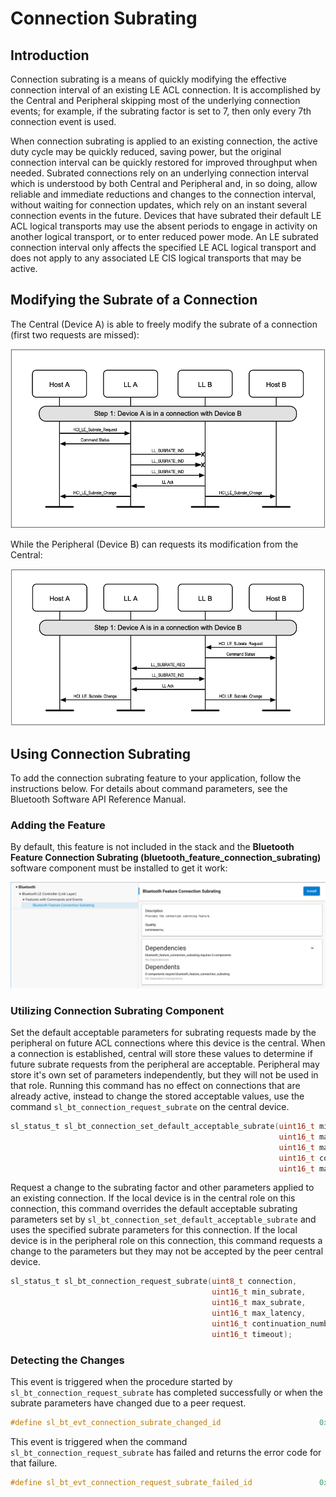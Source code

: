 # Connection Subrating

## Introduction

Connection subrating is a means of quickly modifying the effective connection interval of an existing LE ACL connection. It is accomplished by the Central and Peripheral skipping most of the underlying connection events; for example, if the subrating factor is set to 7, then only every 7th connection event is used.

When connection subrating is applied to an existing connection, the active duty cycle may be quickly reduced, saving power, but the original connection interval can be quickly restored for improved throughput when needed. Subrated connections rely on an underlying connection interval which is understood by both Central and Peripheral and, in so doing, allow reliable and immediate reductions and changes to the connection interval, without waiting for connection updates, which rely on an instant several connection events in the future. Devices that have subrated their default LE ACL logical transports may use the absent periods to engage in activity on another logical transport, or to enter reduced power mode. An LE subrated connection interval only affects the specified LE ACL logical transport and does not apply to any associated LE CIS logical transports that may be active.

## Modifying the Subrate of a Connection

The Central (Device A) is able to freely modify the subrate of a connection (first two requests are missed):

![Subrate modify Device A](resources/subrate_modify_device_a.png?darkModeUrl=resources/subrate_modify_device_a.png)

While the Peripheral (Device B) can requests its modification from the Central:

![Subrate modify Device B](resources/subrate_modify_device_b.png?darkModeUrl=resources/subrate_modify_device_b.png)

## Using Connection Subrating

To add the connection subrating feature to your application, follow the instructions below. For details about command parameters, see the Bluetooth Software API Reference Manual.

### Adding the Feature

 By default, this feature is not included in the stack and the **Bluetooth Feature Connection Subrating (bluetooth_feature_connection_subrating)** software component must be installed to get it work:

 ![Bluetooth Feature Connection Subrating component](resources/subrate_component.png?darkModeUrl=resources/subrate_component.png)

### Utilizing Connection Subrating Component

Set the default acceptable parameters for subrating requests made by the peripheral on future ACL connections where this device is the central. When a connection is established, central will store these values to determine if future subrate requests from the peripheral are acceptable. Peripheral may store it's own set of parameters independently, but they will not be used in that role. Running this command has no effect on connections that are already active, instead to change the stored acceptable values, use the command `sl_bt_connection_request_subrate` on the central device.

```C
sl_status_t sl_bt_connection_set_default_acceptable_subrate(uint16_t min_subrate,
                                                            uint16_t max_subrate,
                                                            uint16_t max_latency,
                                                            uint16_t continuation_number,
                                                            uint16_t max_timeout);
```

Request a change to the subrating factor and other parameters applied to an existing connection. If the local device is in the central role on this connection, this command overrides the default acceptable subrating parameters set by `sl_bt_connection_set_default_acceptable_subrate` and uses the specified subrate parameters for this connection. If the local device is in the peripheral role on this connection, this command requests a change to the parameters but they may not be accepted by the peer central device.

```C
sl_status_t sl_bt_connection_request_subrate(uint8_t connection,
                                             uint16_t min_subrate,
                                             uint16_t max_subrate,
                                             uint16_t max_latency,
                                             uint16_t continuation_number,
                                             uint16_t timeout);
```

### Detecting the Changes

This event is triggered when the procedure started by `sl_bt_connection_request_subrate` has completed successfully or when the subrate parameters have changed due to a peer request.

```C
#define sl_bt_evt_connection_subrate_changed_id                      0x0e0600a0
```

This event is triggered when the command `sl_bt_connection_request_subrate` has failed and returns the error code for that failure.

```C
#define sl_bt_evt_connection_request_subrate_failed_id               0x0d0600a0
```
